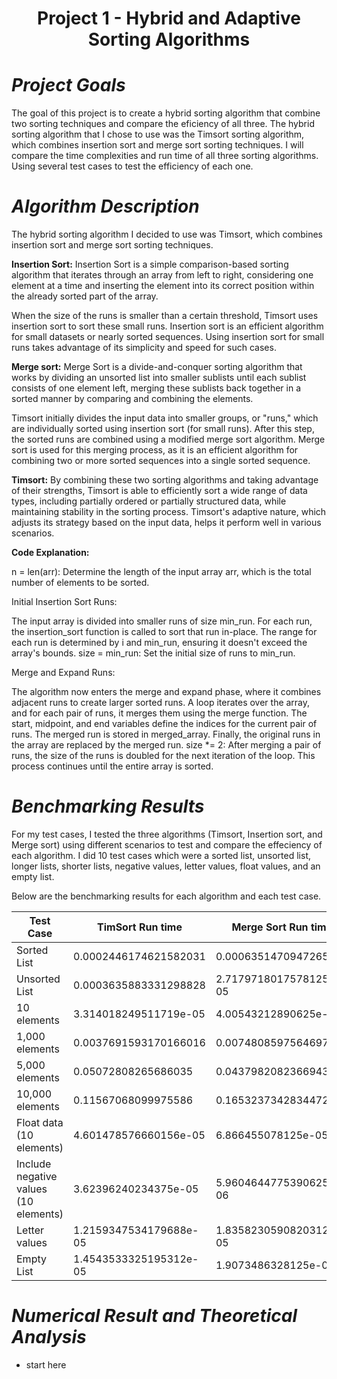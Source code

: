 # <div align="center">Project 1 - Hybrid and Adaptive Sorting Algorithms</div>
# ***Project Goals***
The goal of this project is to create a hybrid sorting algorithm that combine two sorting techniques and compare the eficiency of all three. The hybrid sorting algorithm that I chose to use was the Timsort sorting algorithm, which combines insertion sort and merge sort sorting techniques. I will compare the time complexities and run time of all three sorting algorithms. Using several test cases to test the efficiency of each one.

# ***Algorithm Description***
The hybrid sorting algorithm I decided to use was Timsort, which combines insertion sort and merge sort sorting techniques.

**Insertion Sort:**
Insertion Sort is a simple comparison-based sorting algorithm that iterates through an array from left to right, considering one element at a time and inserting the element into its correct position within the already sorted part of the array.

When the size of the runs is smaller than a certain threshold, Timsort uses insertion sort to sort these small runs. Insertion sort is an efficient algorithm for small datasets or nearly sorted sequences. Using insertion sort for small runs takes advantage of its simplicity and speed for such cases.

**Merge sort:**
Merge Sort is a divide-and-conquer sorting algorithm that works by dividing an unsorted list into smaller sublists until each sublist consists of one element left, merging these sublists back together in a sorted manner by comparing and combining the elements.

Timsort initially divides the input data into smaller groups, or "runs," which are individually sorted using insertion sort (for small runs). After this step, the sorted runs are combined using a modified merge sort algorithm. Merge sort is used for this merging process, as it is an efficient algorithm for combining two or more sorted sequences into a single sorted sequence.


**Timsort:**
By combining these two sorting algorithms and taking advantage of their strengths, Timsort is able to efficiently sort a wide range of data types, including partially ordered or partially structured data, while maintaining stability in the sorting process. Timsort's adaptive nature, which adjusts its strategy based on the input data, helps it perform well in various scenarios.

**Code Explanation:**

n = len(arr): Determine the length of the input array arr, which is the total number of elements to be sorted.

Initial Insertion Sort Runs:

The input array is divided into smaller runs of size min_run.
For each run, the insertion_sort function is called to sort that run in-place.
The range for each run is determined by i and min_run, ensuring it doesn't exceed the array's bounds.
size = min_run: Set the initial size of runs to min_run.

Merge and Expand Runs:

The algorithm now enters the merge and expand phase, where it combines adjacent runs to create larger sorted runs.
A loop iterates over the array, and for each pair of runs, it merges them using the merge function.
The start, midpoint, and end variables define the indices for the current pair of runs.
The merged run is stored in merged_array.
Finally, the original runs in the array are replaced by the merged run.
size *= 2: After merging a pair of runs, the size of the runs is doubled for the next iteration of the loop. This process continues until the entire array is sorted.

# ***Benchmarking Results***
For my test cases, I tested the three algorithms (Timsort, Insertion sort, and Merge sort) using different scenarios to test and compare the effeciency of each algorithm. I did 10 test cases which were a sorted list, unsorted list, longer lists, shorter lists, negative values, letter values, float values, and an empty list.

Below are the benchmarking results for each algorithm and each test case.

| Test Case | TimSort Run time| Merge Sort Run time| Insertion Sort Run time|
| -------- | -------  | --------| --------|
| Sorted List  | 0.0002446174621582031 | 0.0006351470947265625| 5.125999450683594e-05|
| Unsorted List | 0.0003635883331298828 |2.7179718017578125e-05  | 0.0005280971527099609|
|10 elements |3.314018249511719e-05|4.00543212890625e-05|4.76837158203125e-06|
|1,000 elements | 0.0037691593170166016   | 0.0074808597564697266  |  0.00020170211791992188   |
|5,000 elements | 0.05072808265686035   |  0.043798208236694336  |  0.0012271404266357422  |
|10,000 elements| 0.11567068099975586  |0.16532373428344727| 0.003881216049194336 |
|Float data (10 elements) | 4.601478576660156e-05   | 6.866455078125e-05   |  4.76837158203125e-06  |
|Include negative values (10 elements) |  3.62396240234375e-05  | 5.9604644775390625e-06   |  6.031990051269531e-05  |
|Letter values |  1.2159347534179688e-05  |  1.8358230590820312e-05  |   3.0994415283203125e-06 |
|Empty List|  1.4543533325195312e-05|1.9073486328125e-06| 6.198883056640625e-06|

# ***Numerical Result and Theoretical Analysis***
+ start here
